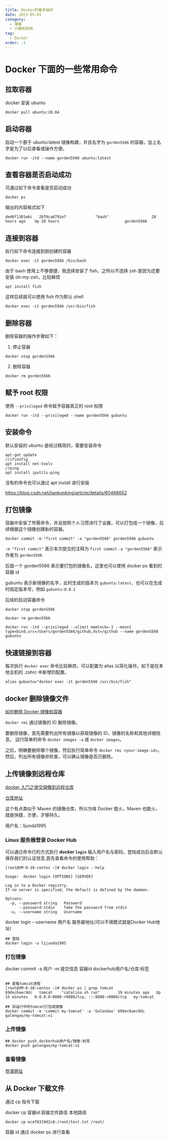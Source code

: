 ```yaml
---
title: Docker的基本操作
date: 2023-05-01
category:
  - 博客
  - 计算机网络
tag:
  - Docker
order: -3
---
```


# Docker 下面的一些常用命令

## 拉取容器

docker 安装 ubuntu

```
docker pull ubuntu:20.04
```


## 启动容器

启动一个基于 ubuntu:latest 镜像构建，并且名字为 `gorden5566` 的容器，加上名字是为了以后查看或操作方便。

```
docker run -itd --name gorden5566 ubuntu:latest
```

## 查看容器是否启动成功

可通过如下命令查看是否启动成功
```
docker ps
```

输出的内容格式如下
```
ded0f1381e6c   2bf9cad791e7             "bash"                   28 hours ago    Up 28 hours                             gorden5566
```

## 连接到容器

执行如下命令连接到刚创建的容器
```
docker exec -it gorden5566 /bin/bash
```

由于 bash 使用上不够便捷，我选择安装了 fish，之所以不选择 zsh 是因为还要安装 oh-my-zsh，比较麻烦
```
apt install fish
```

这样后续就可以使用 fish 作为默认 shell
```
docker exec -it gorden5566 /usr/bin/fish
```

## 删除容器

删除容器的操作步骤如下：

1. 停止容器
```
docker stop gorden5566
```

2. 删除容器
```
docker rm gorden5566
```

## 赋予 root 权限

使用 `--privileged` 命令赋予容器真正的 root 权限

```
docker run -itd --privileged --name gorden5566 gubuntu

```

## 安装命令

默认安装的 ubuntu 是经过精简的，需要安装命令

```
apt-get update
//ifconfig 
apt install net-tools       
//ping
apt install iputils-ping 
```

没有的命令也可以通过 apt install 进行安装

https://blog.csdn.net/jiankunking/article/details/60466652

## 打包镜像

容器中安装了所需命令，并且按照个人习惯进行了设置，可以打包成一个镜像，后续根据这个镜像创建新的容器。

```
docker commit -m "first commit" -a "gorden5566" gorden5566 gubuntu
```

`-m "first commit"` 表示本次提交的注释为 `first commit`
`-a "gorden5566"` 表示作者为 `gorden5566`

后面一个 gorden5566 表示要打包的镜像名，这里也可以使用 docker ps 看到的容器 id

gubuntu 表示新镜像的名字，此时生成的版本为 `gubuntu:latest`，也可以在生成时指定版本号，例如 `gubuntu:0.0.1`

后续的启动容器命令

```
docker stop gorden5566

docker rm gorden5566

docker run -itd --privileged --ulimit memlock=-1 --mount type=bind,src=/Users/gorden5566/github,dst=/github --name gorden5566 gubuntu	

```

## 快速链接到容器

每次执行 `docker exec` 命令比较麻烦，可以配置为 alias 以简化操作。如下是在本地主机的 .zshrc 中新增的配置。

```
alias gubuntu="docker exec -it gorden5566 /usr/bin/fish"
```

## docker 删除镜像文件

[如何删除 Docker 镜像和容器](https://www.freecodecamp.org/chinese/news/how-to-remove-images-in-docker/)

`docker rmi` 通过镜像的 ID 删除镜像。

要删除镜像，首先需要列出所有镜像以获取镜像的 ID，镜像的名称和其他详细信息。 运行简单的命令 `docker images -a` 或 `docker images`。

之后，明确要删除哪个镜像，然后执行简单命令 `docker rmi <your-image-id>`。然后，列出所有镜像并检查，可以确认镜像是否已删除。

## 上传镜像到远程仓库

[docker 入门之提交镜像到远程仓库](https://blog.csdn.net/javaee_gao/article/details/122053127)


[仓库地址](https://hub.docker.com/)

这个有点类似于 Maven 的镜像仓库，所以为啥 Docker 能火，Maven 也能火，就是快捷，方便，才够持久。

用户名：lijunda1995

### Linux 服务器登录 Docker Hub

可以通过命令行的方式执行 **docker `login`** 输入用户名与密码，登陆成功后会默认保存我们的认证信息,首先查看命令的使用帮助：

```
[root@VM-0-10-centos ~]# docker login --help

Usage:  docker login [OPTIONS] [SERVER]

Log in to a Docker registry.
If no server is specified, the default is defined by the daemon.

Options:
  -p, --password string   Password
      --password-stdin    Take the password from stdin
  -u, --username string   Username

```

docker login – username 用户名 服务器地址(可以不填模式就是Docker Hub地址)

```
## 登陆
docker login -u lijunda1995
```

### 打包镜像

docker commit -a 用户 -m 提交信息 容器id dockerhub用户名/仓库:标签

```

## 查看tomcat进程
[root@VM-0-10-centos ~]# docker ps | grep tomcat
b9dec6aec9dc   tomcat    "catalina.sh run"        19 minutes ago   Up 15 minutes   0.0.0.0:8080->8080/tcp, :::8080->8080/tcp   my-tomcat

## 将运行中的tomcat打包成镜像
docker commit -m 'commit my-tomcat' -a 'GalenGao' b9dec6aec9dc galengao/my-tomcat:v1
```

### 上传镜像

```
## docker push dockerhub用户名/镜像:标签
docker push galengao/my-tomcat:v1
```

### 查看镜像

[登录网址](https://hub.docker.com/)

## 从 Docker 下载文件

通过 cp 指令下载

docker cp 容器id:容器文件路径 本地路径

```
docker cp ecef8319d2c8:/root/test.txt /root/

```

容器 id 通过 docker ps 进行查看